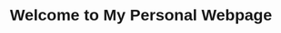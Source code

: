 <!DOCTYPE html>
<html lang="en">
<head>
    <meta charset="UTF-8">
    <meta name="viewport" content="width=device-width, initial-scale=1.0">
    <title>My Personal Webpage</title>
    <style>
        body {
            font-family: Arial, sans-serif;
            margin: 20px;
            padding: 20px;
            max-width: 900px;
            margin: auto;
        }
        header, footer {
            text-align: center;
            padding: 15px;
        }
        .content {
            display: flex;
            flex-direction: column;
            align-items: center;
        }
        .section {
            width: 100%;
            margin-bottom: 20px;
            padding: 15px;
            border: 1px solid #ddd;
            border-radius: 8px;
            background-color: #f9f9f9;
        }
    </style>
</head>
<body>
    <header>
        <h1>Welcome to My Personal Webpage</h1>
    </header>
    
</body>
</html>
